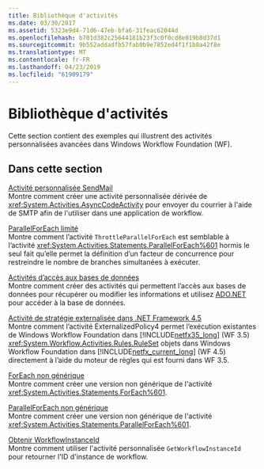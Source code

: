 ```yaml
---
title: Bibliothèque d'activités
ms.date: 03/30/2017
ms.assetid: 5323e9d4-71d6-47eb-bfa6-31feac62044d
ms.openlocfilehash: b701d382c25644181b23f3c0f0cd8e019b8d37d1
ms.sourcegitcommit: 9b552addadfb57fab0b9e7852ed4f1f1b8a42f8e
ms.translationtype: MT
ms.contentlocale: fr-FR
ms.lasthandoff: 04/23/2019
ms.locfileid: "61909179"
---
```

# <a name="activity-library"></a>Bibliothèque d'activités
Cette section contient des exemples qui illustrent des activités personnalisées avancées dans Windows Workflow Foundation (WF).  
  
## <a name="in-this-section"></a>Dans cette section

 [Activité personnalisée SendMail](sendmail-custom-activity.md)  
 Montre comment créer une activité personnalisée dérivée de <xref:System.Activities.AsyncCodeActivity> pour envoyer du courrier à l'aide de SMTP afin de l'utiliser dans une application de workflow.  
  
 [ParallelForEach limité](throttled-parallel-foreach.md)  
 Montre comment l’activité `ThrottleParallelForEach` est semblable à l’activité <xref:System.Activities.Statements.ParallelForEach%601> hormis le seul fait qu’elle permet la définition d’un facteur de concurrence pour restreindre le nombre de branches simultanées à exécuter.
  
 [Activités d’accès aux bases de données](database-access-activities.md)  
 Montre comment créer des activités qui permettent l’accès aux bases de données pour récupérer ou modifier les informations et utilisez [ADO.NET](https://go.microsoft.com/fwlink/?LinkId=166081) pour accéder à la base de données.  
  
 [Activité de stratégie externalisée dans .NET Framework 4.5](externalized-policy-activity-in-net-framework-4-5.md)  
 Montre comment l’activité ExternalizedPolicy4 permet l’exécution existantes de Windows Workflow Foundation dans [!INCLUDE[netfx35_long](../../../../includes/netfx35-long-md.md)] (WF 3.5) <xref:System.Workflow.Activities.Rules.RuleSet> objets dans Windows Workflow Foundation dans [!INCLUDE[netfx_current_long](../../../../includes/netfx-current-long-md.md)] (WF 4.5) directement à l’aide du moteur de règles qui est fourni dans WF 3.5. 
  
 [ForEach non générique](non-generic-foreach.md)  
 Montre comment créer une version non générique de l'activité <xref:System.Activities.Statements.ForEach%601>.  
  
 [ParallelForEach non générique](non-generic-parallelforeach.md)  
 Montre comment créer une version non générique de l'activité <xref:System.Activities.Statements.ParallelForEach%601>.  
  
 [Obtenir WorkflowInstanceId](get-workflowinstanceid.md)  
 Montre comment utiliser l'activité personnalisée `GetWorkflowInstanceId` pour retourner l'ID d'instance de workflow.
